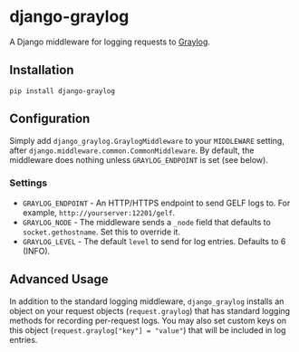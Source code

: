 # django-graylog

A Django middleware for logging requests to [Graylog](https://www.graylog.org).


## Installation

`pip install django-graylog`


## Configuration

Simply add `django_graylog.GraylogMiddleware` to your `MIDDLEWARE` setting, after
`django.middleware.common.CommonMiddleware`. By default, the middleware does nothing unless `GRAYLOG_ENDPOINT` is set
(see below).


### Settings

* `GRAYLOG_ENDPOINT` - An HTTP/HTTPS endpoint to send GELF logs to. For example, `http://yourserver:12201/gelf`.
* `GRAYLOG_NODE` - The middleware sends a `_node` field that defaults to `socket.gethostname`. Set this to override it.
* `GRAYLOG_LEVEL` - The default `level` to send for log entries. Defaults to 6 (INFO).


## Advanced Usage

In addition to the standard logging middleware, `django_graylog` installs an object on your request objects
(`request.graylog`) that has standard logging methods for recording per-request logs. You may also set custom keys on
this object (`request.graylog["key"] = "value"`) that will be included in log entries.
